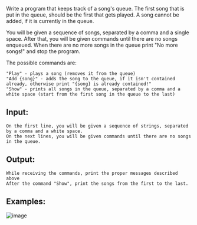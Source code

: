 Write a program that keeps track of a song's queue. The first song that is put in the queue, should be the first that gets played. A song cannot be added, if it is currently in the queue.

You will be given a sequence of songs, separated by a comma and a single space. After that, you will be given commands until there are no songs enqueued. When there are no more songs in the queue print "No more songs!" and stop the program.

The possible commands are:

	"Play" - plays a song (removes it from the queue)
	"Add {song}" - adds the song to the queue, if it isn't contained already, otherwise print "{song} is already contained!"
	"Show" - prints all songs in the queue, separated by a comma and a white space (start from the first song in the queue to the last)

## Input: 

	On the first line, you will be given a sequence of strings, separated by a comma and a white space.
	On the next lines, you will be given commands until there are no songs in the queue.

## Output:

	While receiving the commands, print the proper messages described above
	After the command "Show", print the songs from the first to the last.

## Examples:

![image](https://user-images.githubusercontent.com/45227327/212543857-f73ca054-547a-4601-bb92-0d79f1749762.png)
